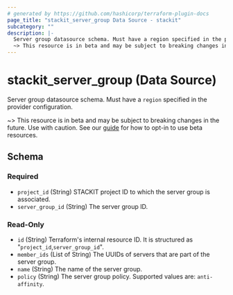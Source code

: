 ```yaml
---
# generated by https://github.com/hashicorp/terraform-plugin-docs
page_title: "stackit_server_group Data Source - stackit"
subcategory: ""
description: |-
  Server group datasource schema. Must have a region specified in the provider configuration.
  ~> This resource is in beta and may be subject to breaking changes in the future. Use with caution. See our guide https://registry.terraform.io/providers/stackitcloud/stackit/latest/docs/guides/opting_into_beta_resources for how to opt-in to use beta resources.
---
```


# stackit_server_group (Data Source)

Server group datasource schema. Must have a `region` specified in the provider configuration.

~> This resource is in beta and may be subject to breaking changes in the future. Use with caution. See our [guide](https://registry.terraform.io/providers/stackitcloud/stackit/latest/docs/guides/opting_into_beta_resources) for how to opt-in to use beta resources.



<!-- schema generated by tfplugindocs -->
## Schema

### Required

- `project_id` (String) STACKIT project ID to which the server group is associated.
- `server_group_id` (String) The server group ID.

### Read-Only

- `id` (String) Terraform's internal resource ID. It is structured as "`project_id`,`server_group_id`".
- `member_ids` (List of String) The UUIDs of servers that are part of the server group.
- `name` (String) The name of the server group.
- `policy` (String) The server group policy. Supported values are: `anti-affinity`.
